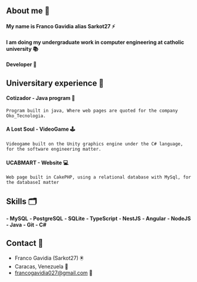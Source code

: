 ## About me 🔰

#### My name is Franco Gavidia alias Sarkot27 ⚡
#### I am doing my undergraduate work in computer engineering at catholic university 📚
#### Developer 🔑


## Universitary experience 📑
#### Cotizador - Java program 💸
``Program built in java, Where web pages are quoted for the company Oko_Tecnologia.``
#### A Lost Soul - VideoGame 🕹️
``Videogame built on the Unity graphics engine under the C# language, for the software engineering matter.``
#### UCABMART - Website 💻
``Web page built in CakePHP, using a relational database with MySql, for the databaseI matter``

## Skills 🗂️
**- MySQL**
**- PostgreSQL**
**- SQLite**
**- TypeScript**
**- NestJS**
**- Angular**
**- NodeJS**
**- Java**
**- Git**
**- C#**

## Contact 💼 

- Franco Gavidia (Sarkot27) 🖲️
- Caracas, Venezuela 📌
- francogavidia027@gmail.com 📧
